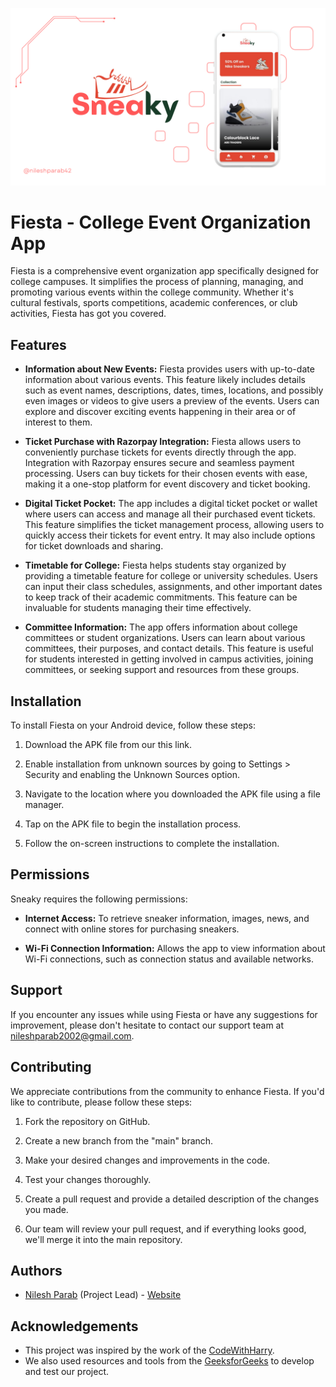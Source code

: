 ![Cover image](https://github.com/nileshparab42/Sneaky/blob/master/assets/Sneaky.png)

# Fiesta - College Event Organization App

Fiesta is a comprehensive event organization app specifically designed for college campuses. It simplifies the process of planning, managing, and promoting various events within the college community. Whether it's cultural festivals, sports competitions, academic conferences, or club activities, Fiesta has got you covered.

## Features
- **Information about New Events:** Fiesta provides users with up-to-date information about various events. This feature likely includes details such as event names, descriptions, dates, times, locations, and possibly even images or videos to give users a preview of the events. Users can explore and discover exciting events happening in their area or of interest to them.

- **Ticket Purchase with Razorpay Integration:** Fiesta allows users to conveniently purchase tickets for events directly through the app. Integration with Razorpay ensures secure and seamless payment processing. Users can buy tickets for their chosen events with ease, making it a one-stop platform for event discovery and ticket booking.

- **Digital Ticket Pocket:** The app includes a digital ticket pocket or wallet where users can access and manage all their purchased event tickets. This feature simplifies the ticket management process, allowing users to quickly access their tickets for event entry. It may also include options for ticket downloads and sharing.

- **Timetable for College:** Fiesta helps students stay organized by providing a timetable feature for college or university schedules. Users can input their class schedules, assignments, and other important dates to keep track of their academic commitments. This feature can be invaluable for students managing their time effectively.

- **Committee Information:** The app offers information about college committees or student organizations. Users can learn about various committees, their purposes, and contact details. This feature is useful for students interested in getting involved in campus activities, joining committees, or seeking support and resources from these groups.




## Installation

To install Fiesta on your Android device, follow these steps:

1. Download the APK file from our this link.

2. Enable installation from unknown sources by going to Settings > Security and enabling the Unknown Sources option.

3. Navigate to the location where you downloaded the APK file using a file manager.

4. Tap on the APK file to begin the installation process.

5. Follow the on-screen instructions to complete the installation.

## Permissions

Sneaky requires the following permissions:

- **Internet Access:** To retrieve sneaker information, images, news, and connect with online stores for purchasing sneakers.

- **Wi-Fi Connection Information:** Allows the app to view information about Wi-Fi connections, such as connection status and available networks.

## Support

If you encounter any issues while using Fiesta or have any suggestions for improvement, please don't hesitate to contact our support team at nileshparab2002@gmail.com.

## Contributing

We appreciate contributions from the community to enhance Fiesta. If you'd like to contribute, please follow these steps:

1. Fork the repository on GitHub.

2. Create a new branch from the "main" branch.

3. Make your desired changes and improvements in the code.

4. Test your changes thoroughly.

5. Create a pull request and provide a detailed description of the changes you made.

6. Our team will review your pull request, and if everything looks good, we'll merge it into the main repository.


## Authors

- [Nilesh Parab](https://github.com/nileshparab42) (Project Lead) - [Website](https://nileshparab10.blogspot.com/)
  

## Acknowledgements

- This project was inspired by the work of the [CodeWithHarry](https://www.youtube.com/@CodeWithHarry).
- We also used resources and tools from the [GeeksforGeeks](https://www.geeksforgeeks.org/speech-recognition-in-python-using-google-speech-api/) to develop and test our project.
